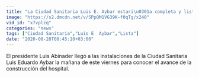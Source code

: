 ```yaml
---
title: "La Ciudad Sanitaria Luis E. Aybar estari\u0301a completa y lista para el 30 de noviembre"
image: "https://s2.dmcdn.net/v/SPpQM1VG39K-f0qTg/x240"
vid_id: "x7vplzq"
categories: "news"
tags: ["Ciudad Sanitaria","Luis E  Aybar","Lista"]
date: "2020-08-28T08:45:10+03:00"
---
```

El presidente Luis Abinader llegó a las instalaciones de la Ciudad Sanitaria Luis Eduardo Aybar la mañana de este viernes para conocer el avance de la construcción del hospital.  <br>
